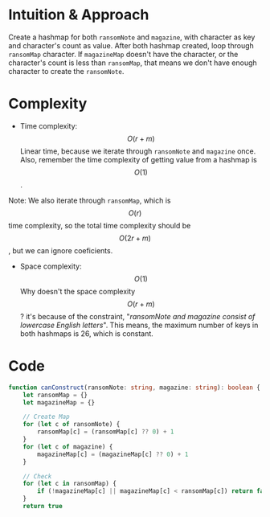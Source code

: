 # Intuition & Approach
Create a hashmap for both `ransomNote` and `magazine`, with character as key and character's count as value. After both hashmap created, loop through `ransomMap` character. If `magazineMap` doesn't have the character, or the character's count is less than `ransomMap`, that means we don't have enough character to create the `ransomNote`.

# Complexity
- Time complexity: $$O(r + m)$$
Linear time, because we iterate through `ransomNote` and `magazine` once. Also, remember the time complexity of getting value from a hashmap is $$O(1)$$.

Note: We also iterate through `ransomMap`, which is $$O(r)$$ time complexity, so the total time complexity should be $$O(2r + m)$$, but we can ignore coeficients.
<!-- Add your time complexity here, e.g. $$O(n)$$ -->

- Space complexity: $$O(1)$$
Why doesn't the space complexity $$O(r + m)$$?
it's because of the constraint, "*ransomNote and magazine consist of lowercase English letters*". This means, the maximum number of keys in both hashmaps is 26, which is constant.

# Code
```ts
function canConstruct(ransomNote: string, magazine: string): boolean {
    let ransomMap = {}
    let magazineMap = {}

    // Create Map
    for (let c of ransomNote) {
        ransomMap[c] = (ransomMap[c] ?? 0) + 1
    }
    for (let c of magazine) {
        magazineMap[c] = (magazineMap[c] ?? 0) + 1
    }

    // Check
    for (let c in ransomMap) {
        if (!magazineMap[c] || magazineMap[c] < ransomMap[c]) return false
    }
    return true

```